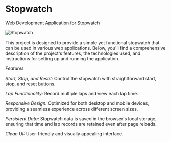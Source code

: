 # Stopwatch
Web Development Application for Stopwatch

![Stopwatch](![image](https://github.com/benita-grace/PRODIGY_WD_02/assets/171711103/2db2172c-a084-449d-b29d-3624024cbd23))

This project is designed to provide a simple yet functional stopwatch that can be used in various web applications. Below, you'll find a comprehensive description of the project's features, the technologies used, and instructions for setting up and running the application.

*Features*

*Start, Stop, and Reset:* Control the stopwatch with straightforward start, stop, and reset buttons.

*Lap Functionality:* Record multiple laps and view each lap time.

*Responsive Design:* Optimized for both desktop and mobile devices, providing a seamless experience across different screen sizes.

*Persistent Data:* Stopwatch data is saved in the browser's local storage, ensuring that time and lap records are retained even after page reloads.

*Clean UI:* User-friendly and visually appealing interface.
